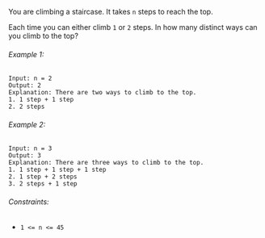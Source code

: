 You are climbing a staircase. It takes `n` steps to reach the top.

Each time you can either climb `1` or `2` steps. In how many distinct ways can you climb to the top?

###### Example 1:

```
Input: n = 2
Output: 2
Explanation: There are two ways to climb to the top.
1. 1 step + 1 step
2. 2 steps
```

###### Example 2:

```
Input: n = 3
Output: 3
Explanation: There are three ways to climb to the top.
1. 1 step + 1 step + 1 step
2. 1 step + 2 steps
3. 2 steps + 1 step
```
 

###### Constraints:

* `1 <= n <= 45`